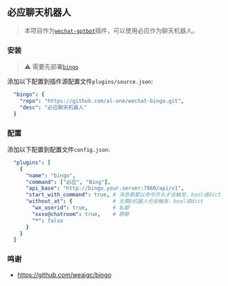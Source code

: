 ## 必应聊天机器人

> 本项目作为[`wechat-gptbot`](https://github.com/iuiaoin/wechat-gptbot)插件，可以使用必应作为聊天机器人。

### 安装

> ⚠️ 需要先部署[`bingo`](https://github.com/weaigc/bingo)

添加以下配置到插件源配置文件`plugins/source.json`:
```yaml
  "bingo": {
    "repo": "https://github.com/al-one/wechat-bingo.git",
    "desc": "必应聊天机器人"
  }
```

### 配置

添加以下配置到配置文件`config.json`:
```yaml
  "plugins": [
    {
      "name": "bingo",
      "command": ["必应", "Bing"],
      "api_base": "http://bingo.your.server:7860/api/v1",
      "start_with_command": true, # 消息需要以命令开头才会触发，bool或dict
      "without_at": {             # 无需@机器人也会触发，bool或dict
        "wx_userid": true,        # 私聊
        "xxxx@chatroom": true,    # 群聊
        "*": false
      }
    }
  ]
```

### 鸣谢

- https://github.com/weaigc/bingo
